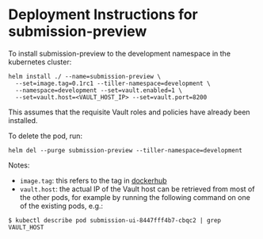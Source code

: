 # Deployment Instructions for submission-preview

To install submission-preview to the development namespace in the kubernetes cluster:

```
helm install ./ --name=submission-preview \
  --set=image.tag=0.1rc1 --tiller-namespace=development \
  --namespace=development --set=vault.enabled=1 \
  --set=vault.host=<VAULT_HOST_IP> --set=vault.port=8200
```

This assumes that the requisite Vault roles and policies have already been installed.

To delete the pod, run:
```
helm del --purge submission-preview --tiller-namespace=development
```

Notes:
- `image.tag`: this refers to the tag in [dockerhub](https://hub.docker.com/repository/docker/arxiv/submission-preview)
- `vault.host`: the actual IP of the Vault host can be retrieved from most of the other pods, for example by running the following command on one of the existing pods, e.g.:
```
$ kubectl describe pod submission-ui-8447fff4b7-cbqc2 | grep VAULT_HOST
```
